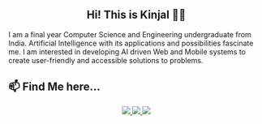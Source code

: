<h2 align="center"> Hi! This is Kinjal 👋🏻 </h2>

I am a final year Computer Science and Engineering undergraduate from India. Artificial Intelligence with its applications and possibilities fascinate me. I am interested in developing AI driven Web and Mobile systems to create user-friendly and accessible solutions to problems.

📫 Find Me here...
---

<p align="center">
  <a href="mailto:kinjalray10@gmail.com">
    <img src="https://cdn4.iconfinder.com/data/icons/logos-and-brands/512/147_Gmail_logo_logos-64.png">
  </a>
  <a href="https://www.linkedin.com/in/kinjal-percy-ray/">
    <img src="https://cdn1.iconfinder.com/data/icons/logotypes/32/square-linkedin-64.png">
  </a>
  <a href="https://www.quora.com/profile/Kinjal-Ray-1">
    <img src="https://cdn4.iconfinder.com/data/icons/logos-and-brands/512/271_Quora_logo-64.png">
  </a>  
</p>
<!--
**PercySpecter/PercySpecter** is a ✨ _special_ ✨ repository because its `README.md` (this file) appears on your GitHub profile.

Here are some ideas to get you started:

- 🔭 I’m currently working on ...
- 🌱 I’m currently learning ...
- 👯 I’m looking to collaborate on ...
- 🤔 I’m looking for help with ...
- 💬 Ask me about ...
- 📫 How to reach me: ...
- 😄 Pronouns: ...
- ⚡ Fun fact: ...
-->

